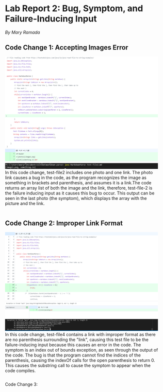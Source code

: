 # Lab Report 2: Bug, Symptom, and Failure-Inducing Input
*By Mary Ramada*

## Code Change 1: Accepting Images Error  
![Image](AIME1.PNG) 
![Image](AIME2.PNG)
![Image](AIME3.PNG)
In this code change, test-file2 includes one photo and one link. The photo link causes a bug in the code, as the program recognizes the image as something in brackets and parenthesis, and assumes it is a link.The code returns an array list of both the image and the link, therefore, test-file-2 is the failure inducing input as it causes this bug to occur. This output can be seen in the last photo (the symptom), which displays the array with the picture and the link. 
```
```
## Code Change 2: Improper Link Format
![Image](impLink1.PNG)
![Image](impLink2.PNG)
![Image](impLink3.PNG)
In this code change, test-file4 contains a link with improper format as there are no parenthesis surrounding the "link", causing this test file to be the failure-inducing input because this causes an error in the code. The symptom is an index out of bounds exception, as seen through the output of the code. The bug is that the program cannot find the indices of the parenthesis, causing the indexOf calls for the open parenthesis to return 0. This causes the substring call to cause the symptom to appear when the code compiles. 
```
```
Code Change 3: 